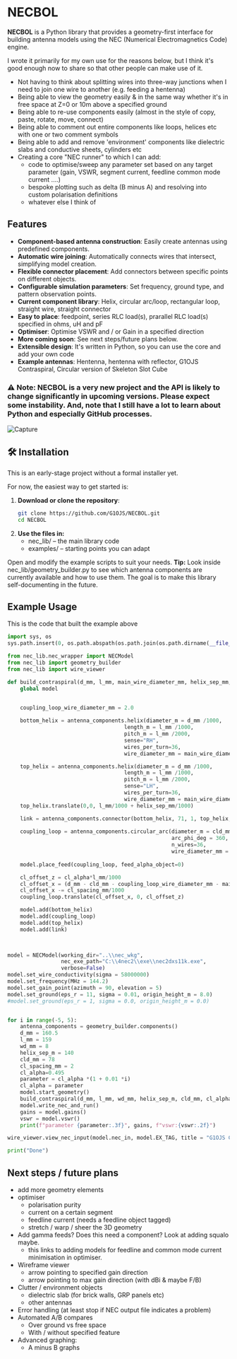 # NECBOL

**NECBOL** is a Python library that provides a geometry-first interface for building antenna models using the NEC (Numerical Electromagnetics Code) engine.

I wrote it primarily for my own use for the reasons below, but I think it's good enough now to share so that other people can make use of it.
 - Not having to think about splitting wires into three-way junctions when I need to join one wire to another (e.g. feeding a hentenna)
 - Being able to view the geometry easily & in the same way whether it's in free space at Z=0 or 10m above a specified ground
 - Being able to re-use components easily (almost in the style of copy, paste, rotate, move, connect)
 - Being able to comment out entire components like loops, helices etc with one or two comment symbols
 - Being able to add and remove 'environment' components like dielectric slabs and conductive sheets, cylinders etc
 - Creating a core "NEC runner" to which I can add:
     - code to optimise/sweep any parameter set based on any target parameter (gain, VSWR, segment current, feedline common mode current ....)
     - bespoke plotting such as delta (B minus A) and resolving into custom polarisation definitions
     - whatever else I think of

## Features

- **Component-based antenna construction**: Easily create antennas using predefined components.
- **Automatic wire joining**: Automatically connects wires that intersect, simplifying model creation.
- **Flexible connector placement**: Add connectors between specific points on different objects.
- **Configurable simulation parameters**: Set frequency, ground type, and pattern observation points.
- **Current component library**: Helix, circular arc/loop, rectangular loop, straight wire, straight connector
- **Easy to place**: feedpoint, series RLC load(s), prarallel RLC load(s) specified in ohms, uH and pF
- **Optimiser**: Optimise VSWR and / or Gain in a specified direction 
- **More coming soon**: See next steps/future plans below.
- **Extensible design**: It's written in Python, so you can use the core and add your own code
- **Example antennas**: Hentenna, hentenna with reflector, G1OJS Contraspiral, Circular version of Skeleton Slot Cube

### ⚠️ **Note:** NECBOL is a very new project and the API is likely to change significantly in upcoming versions. Please expect some instability. And, note that I still have a lot to learn about Python and especially GitHub processes.

![Capture](https://github.com/user-attachments/assets/1402e307-4db4-4362-afc4-cbeecfe81cee)


## 🛠 Installation

This is an early-stage project without a formal installer yet.

For now, the easiest way to get started is:

1. **Download or clone the repository**:
   ```bash
   git clone https://github.com/G1OJS/NECBOL.git
   cd NECBOL

2. **Use the files in:**
   - nec_lib/ – the main library code
   - examples/ – starting points you can adapt

Open and modify the example scripts to suit your needs.
**Tip:** Look inside nec_lib/geometry_builder.py to see which antenna components are currently available and how to use them. The goal is to make this library self-documenting in the future.

## Example Usage
This is the code that built the example above

```python
import sys, os
sys.path.insert(0, os.path.abspath(os.path.join(os.path.dirname(__file__), '..')))

from nec_lib.nec_wrapper import NECModel
from nec_lib import geometry_builder
from nec_lib import wire_viewer

def build_contraspiral(d_mm, l_mm, main_wire_diameter_mm, helix_sep_mm, cld_mm, cl_alpha, cl_spacing_mm):
    global model


    coupling_loop_wire_diameter_mm = 2.0
    
    bottom_helix = antenna_components.helix(diameter_m = d_mm /1000,
                                     length_m = l_mm /1000,
                                     pitch_m = l_mm /2000,
                                     sense="RH",
                                     wires_per_turn=36,
                                     wire_diameter_mm = main_wire_diameter_mm)

    top_helix = antenna_components.helix(diameter_m = d_mm /1000,
                                     length_m = l_mm /1000,
                                     pitch_m = l_mm /2000,
                                     sense="LH",
                                     wires_per_turn=36,
                                     wire_diameter_mm = main_wire_diameter_mm)
    top_helix.translate(0,0, l_mm/1000 + helix_sep_mm/1000)

    link = antenna_components.connector(bottom_helix, 71, 1, top_helix, 0, 0, main_wire_diameter_mm)
    
    coupling_loop = antenna_components.circular_arc(diameter_m = cld_mm /1000,
                                                    arc_phi_deg = 360,
                                                    n_wires=36,
                                                    wire_diameter_mm = coupling_loop_wire_diameter_mm)
    
    model.place_feed(coupling_loop, feed_alpha_object=0)

    cl_offset_z = cl_alpha*l_mm/1000
    cl_offset_x = (d_mm - cld_mm - coupling_loop_wire_diameter_mm - main_wire_diameter_mm)/2000
    cl_offset_x -= cl_spacing_mm/1000
    coupling_loop.translate(cl_offset_x, 0, cl_offset_z)

    model.add(bottom_helix)
    model.add(coupling_loop)
    model.add(top_helix)
    model.add(link)
    


model = NECModel(working_dir="..\\nec_wkg",
                 nec_exe_path="C:\\4nec2\\exe\\nec2dxs11k.exe",
                 verbose=False)
model.set_wire_conductivity(sigma = 58000000)
model.set_frequency(MHz = 144.2)
model.set_gain_point(azimuth = 90, elevation = 5)
model.set_ground(eps_r = 11, sigma = 0.01, origin_height_m = 8.0)
#model.set_ground(eps_r = 1, sigma = 0.0, origin_height_m = 0.0)


for i in range(-5, 5):
    antenna_components = geometry_builder.components()
    d_mm = 160.5
    l_mm = 159
    wd_mm = 8
    helix_sep_m = 140
    cld_mm = 78
    cl_spacing_mm = 2
    cl_alpha=0.495
    parameter = cl_alpha *(1 + 0.01 *i)
    cl_alpha = parameter
    model.start_geometry()
    build_contraspiral(d_mm, l_mm, wd_mm, helix_sep_m, cld_mm, cl_alpha, cl_spacing_mm)
    model.write_nec_and_run()
    gains = model.gains()
    vswr = model.vswr()
    print(f"parameter {parameter:.3f}", gains, f"vswr:{vswr:.2f}")

wire_viewer.view_nec_input(model.nec_in, model.EX_TAG, title = "G1OJS Contraspiral")

print("Done")

```

## Next steps / future plans
- add more geometry elements
- optimiser
    - polarisation purity
    - current on a certain segment
    - feedline current (needs a feedline object tagged)
    - stretch / warp / sheer the 3D geometry
- Add gamma feeds? Does this need a component? Look at adding squalo maybe.
    - this links to adding models for feedline and common mode current minimisation in optimiser.
- Wireframe viewer
    - arrow pointing to specified gain direction
    - arrow pointing to max gain direction (with dBi & maybe F/B)
- Clutter / environment objects
    - dielectric slab (for brick walls, GRP panels etc)
    - other antennas
- Error handling (at least stop if NEC output file indicates a problem)
- Automated A/B compares
    - Over ground vs free space
    - With / without specified feature
- Advanced graphing:
    - A minus B graphs
